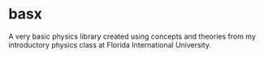 # basx
A very basic physics library created using concepts and theories from my introductory physics class at Florida International University.
